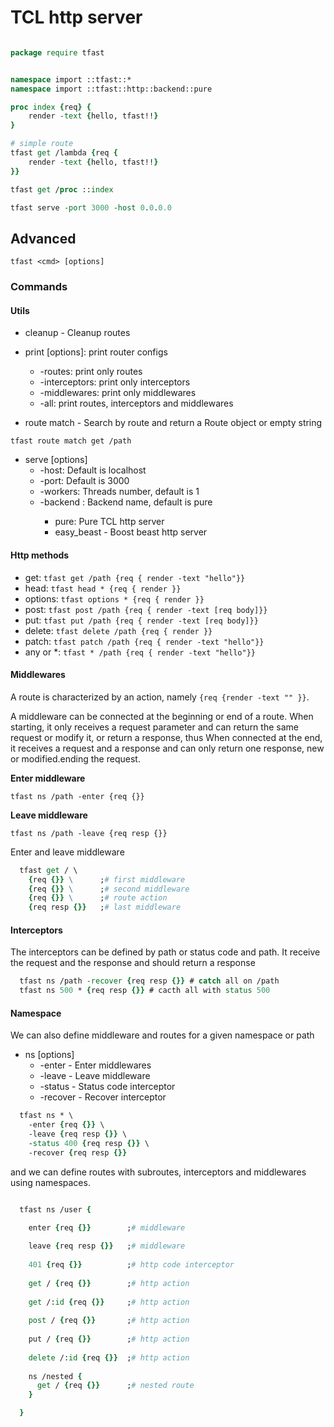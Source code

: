 # TCL http server


```tcl

package require tfast


namespace import ::tfast::*
namespace import ::tfast::http::backend::pure

proc index {req} {
    render -text {hello, tfast!!}
}

# simple route
tfast get /lambda {req {
    render -text {hello, tfast!!}
}}

tfast get /proc ::index

tfast serve -port 3000 -host 0.0.0.0

```


## Advanced

`tfast <cmd> [options]`

### Commands

#### Utils

* cleanup - Cleanup routes

* print [options]: print router configs
  * -routes: print only routes
  * -interceptors: print only interceptors
  * -middlewares: print only middlewares
  * -all: print routes, interceptors and middlewares

* route match <method> <path> - Search by route and return a Route object or empty string

`tfast route match get /path`

* serve [options] 
  * -host: Default is localhost
  * -port: Default is 3000
  * -workers: Threads number, default is 1
  * -backend <backend-name>: Backend name, default is pure
    * pure: Pure TCL http server
    * easy_beast - Boost beast http server


#### Http methods

* get: `tfast get /path {req { render -text "hello"}}`
* head: `tfast head * {req { render }}`
* options: `tfast options * {req { render }}`
* post: `tfast post /path {req { render -text [req body]}}`
* put: `tfast put /path {req { render -text [req body]}}`
* delete: `tfast delete /path {req { render }}`
* patch: `tfast patch /path {req { render -text "hello"}}`
* any or \*: `tfast * /path {req { render -text "hello"}}`

#### Middlewares

A route is characterized by an action, namely `{req {render -text "" }}`. 

A middleware can be connected at the beginning or end of a route. 
When starting, it only receives a request parameter and can return the same request or modify it, or return a response, thus 
When connected at the end, it receives a request and a response and can only return one response, new or modified.ending the request.

**Enter middleware**

`tfast ns /path -enter {req {}}`

**Leave middleware**

`tfast ns /path -leave {req resp {}}`

Enter and leave middleware

```tcl
  tfast get / \
    {req {}} \      ;# first middleware
    {req {}} \      ;# second middleware
    {req {}} \      ;# route action
    {req resp {}}   ;# last middleware
```

#### Interceptors


The interceptors can be defined by path or status code and path. It receive the request and the response and should return a response

```tcl
  tfast ns /path -recover {req resp {}} # catch all on /path
  tfast ns 500 * {req resp {}} # cacth all with status 500
```

#### Namespace

We can also define middleware and routes for a given namespace or path

* ns [options]
  * -enter - Enter middlewares
  * -leave - Leave middleware
  * -status - Status code interceptor
  * -recover - Recover interceptor

```tcl
  tfast ns * \
    -enter {req {}} \
    -leave {req resp {}} \
    -status 400 {req resp {}} \
    -recover {req resp {}} 
```

and we can define routes with subroutes, interceptors and middlewares using namespaces.

```tcl

  tfast ns /user {
    
    enter {req {}}        ;# middleware

    leave {req resp {}}   ;# middleware
    
    401 {req {}}          ;# http code interceptor
    
    get / {req {}}        ;# http action
    
    get /:id {req {}}     ;# http action
    
    post / {req {}}       ;# http action
    
    put / {req {}}        ;# http action
    
    delete /:id {req {}}  ;# http action
    
    ns /nested {
      get / {req {}}      ;# nested route
    }

  }
```
